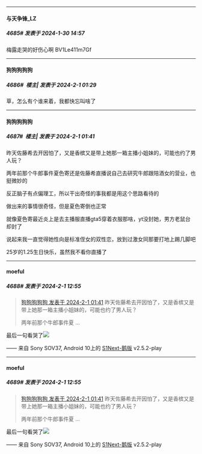 
*****

####  与天争锋_LZ  
##### 4685#       发表于 2024-1-30 14:57

梅露走哭的好伤心啊
BV1Le411m7Gf


*****

####  狗狗狗狗狗  
##### 4686#         楼主| 发表于 2024-2-1 01:29

草，怎么有个谁来着，我都快忘叫啥了


*****

####  狗狗狗狗狗  
##### 4687#         楼主| 发表于 2024-2-1 01:41

昨天佐藤希去开因怕了，又是香槟又是带上她那一箱主播小姐妹的，可能也约了男人玩？

两年前那个牛郎事件夏色寄还是佐藤希直播说自己去研究牛郎跟陪酒女的营业，也挺微妙的

反正脑子有点偏理工，所以干出奇怪的事我都是用这个思路看待的

做出来的事情很奇怪，但是夏色寄倒也正常

就像夏色寄最近炎上是去主播服直播gta5穿着衣服那啥，yt没封她，男方老鼠台却封了

说起来我一直觉得她性向是标准侄女的双性恋，放到过激女同那要打地上踢几脚吧

25岁的1.25生日快乐，虽然我不看你直播了


*****

####  moeful  
##### 4688#       发表于 2024-2-1 12:55

<blockquote><a href="httphttps://bbs.saraba1st.com/2b/forum.php?mod=redirect&amp;goto=findpost&amp;pid=63847162&amp;ptid=1941125" target="_blank">狗狗狗狗狗 发表于 2024-2-1 01:41</a>
昨天佐藤希去开因怕了，又是香槟又是带上她那一箱主播小姐妹的，可能也约了男人玩？

两年前那个牛郎事件夏 ...</blockquote>
最后一句看哭了<img src="https://static.saraba1st.com/image/smiley/face2017/140.png" referrerpolicy="no-referrer">

—— 来自 Sony SOV37, Android 10上的 [S1Next-鹅版](https://github.com/ykrank/S1-Next/releases) v2.5.2-play

*****

####  moeful  
##### 4689#       发表于 2024-2-1 12:55

<blockquote><a href="httphttps://bbs.saraba1st.com/2b/forum.php?mod=redirect&amp;goto=findpost&amp;pid=63847162&amp;ptid=1941125" target="_blank">狗狗狗狗狗 发表于 2024-2-1 01:41</a>
昨天佐藤希去开因怕了，又是香槟又是带上她那一箱主播小姐妹的，可能也约了男人玩？

两年前那个牛郎事件夏 ...</blockquote>
最后一句看哭了<img src="https://static.saraba1st.com/image/smiley/face2017/140.png" referrerpolicy="no-referrer">

—— 来自 Sony SOV37, Android 10上的 [S1Next-鹅版](https://github.com/ykrank/S1-Next/releases) v2.5.2-play

